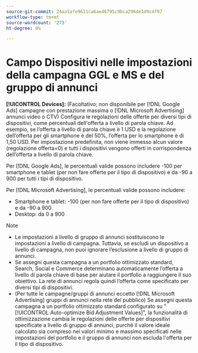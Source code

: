 ```yaml
---
source-git-commit: 24aa1afe9611ca6ae46795c9bca2964e1d9c4f97
workflow-type: tm+mt
source-wordcount: '273'
ht-degree: 0%

---
```

# Campo Dispositivi nelle impostazioni della campagna GGL e MS e del gruppo di annunci

**[!UICONTROL Devices]:** (Facoltativo; non disponibile per [!DNL Google Ads] campagne con prestazione massima o [!DNL Microsoft Advertising] annunci video o CTV) Configura le regolazioni delle offerte per diversi tipi di dispositivi, come percentuali dell&#39;offerta a livello di parola chiave. Ad esempio, se l’offerta a livello di parola chiave è 1 USD e la regolazione dell’offerta per gli smartphone è del 50%, l’offerta per lo smartphone è di 1,50 USD. Per impostazione predefinita, non viene immesso alcun valore (regolazione offerta=0) e tutti i dispositivi vengono offerti in corrispondenza dell’offerta a livello di parola chiave.

Per [!DNL Google Ads], le percentuali valide possono includere -100 per smartphone e tablet (per non fare offerte per il tipo di dispositivo) e da -90 a 900 per tutti i tipi di dispositivo.

Per [!DNL Microsoft Advertising], le percentuali valide possono includere:

* Smartphone e tablet: -100 (per non fare offerte per il tipo di dispositivo) e da -90 a 900
* Desktop: da 0 a 900

>[!NOTE]
>* Le impostazioni a livello di gruppo di annunci sostituiscono le impostazioni a livello di campagna. Tuttavia, se escludi un dispositivo a livello di campagna, non puoi ignorare l’esclusione a livello di gruppo di annunci.
>* Se assegni questa campagna a un portfolio ottimizzato standard, Search, Social e Commerce determinano automaticamente l’offerta a livello di parola chiave di base per aiutare il portfolio a raggiungere il suo obiettivo. La rete di annunci regola quindi l’offerta come specificato per diversi tipi di dispositivi.
>* (Per tutte le campagne/gruppi di annunci eccetto [!DNL Microsoft Advertising] gruppi di annunci nella rete del pubblico) Se assegni questa campagna a un portfolio ottimizzato standard configurato su &quot;[!UICONTROL Auto-optimize Bid Adjustment Values]&quot;, la funzionalità di ottimizzazione cambia le regolazioni delle offerte per dispositivi specificate a livello di gruppo di annunci, purché il valore ideale calcolato sia compreso nei valori minimo e massimo specificati nelle impostazioni del portfolio e il gruppo di annunci non escluda l&#39;offerta per il tipo di dispositivo.

